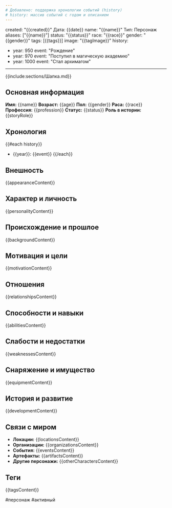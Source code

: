 ```yaml
---
# Добавлено: поддержка хронологии событий (history)
# history: массив событий с годом и описанием
---
```

created: "{{created}}"
Дата: {{date}}
name: "{{name}}"
Тип: Персонаж
aliases: ["{{name}}"]
status: "{{status}}"
race: "{{race}}"
gender: "{{gender}}"
tags: [{{tags}}]
image: "{{tagImage}}"
history:
  - year: 950
    event: "Рождение"
  - year: 970
    event: "Поступил в магическую академию"
  - year: 1000
    event: "Стал архимагом"
---

{{include:sections/Шапка.md}}

## Основная информация
**Имя:** {{name}}
**Возраст:** {{age}}
**Пол:** {{gender}}
**Раса:** {{race}}
**Профессия:** {{profession}}
**Статус:** {{status}}
**Роль в истории:** {{storyRole}}

## Хронология
{{#each history}}
- {{year}}: {{event}}
{{/each}}

## Внешность
{{appearanceContent}}

## Характер и личность
{{personalityContent}}

## Происхождение и прошлое
{{backgroundContent}}

## Мотивация и цели
{{motivationContent}}

## Отношения
{{relationshipsContent}}

## Способности и навыки
{{abilitiesContent}}

## Слабости и недостатки
{{weaknessesContent}}

## Снаряжение и имущество
{{equipmentContent}}

## История и развитие
{{developmentContent}}

## Связи с миром
- **Локации:** {{locationsContent}}
- **Организации:** {{organizationsContent}}
- **События:** {{eventsContent}}
- **Артефакты:** {{artifactsContent}}
- **Другие персонажи:** {{otherCharactersContent}}

## Теги
{{tagsContent}}

#персонаж #активный